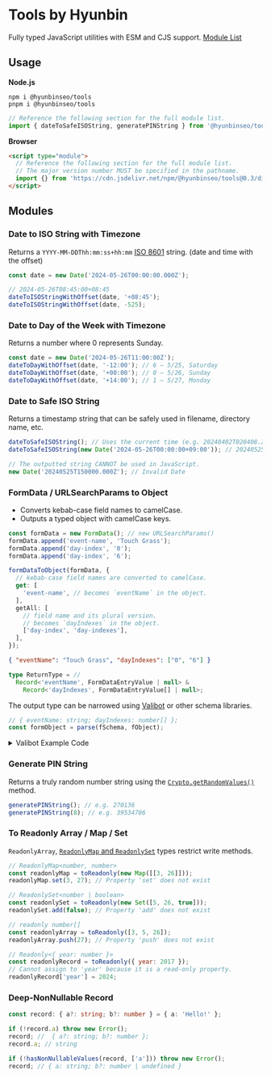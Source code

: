 # Tools by Hyunbin

Fully typed JavaScript utilities with ESM and CJS support. [Module List](#modules)

## Usage

**Node.js**

```shell
npm i @hyunbinseo/tools
pnpm i @hyunbinseo/tools
```

```js
// Reference the following section for the full module list.
import { dateToSafeISOString, generatePINString } from '@hyunbinseo/tools';
```

**Browser**

```html
<script type="module">
  // Reference the following section for the full module list.
  // The major version number MUST be specified in the pathname.
  import {} from 'https://cdn.jsdelivr.net/npm/@hyunbinseo/tools@0.3/dist/index.js';
</script>
```

## Modules

### Date to ISO String with Timezone

Returns a `YYYY-MM-DDThh:mm:ss+hh:mm` [ISO 8601](https://en.wikipedia.org/wiki/ISO_8601) string. (date and time with the offset)

```js
const date = new Date('2024-05-26T00:00:00.000Z');

// 2024-05-26T08:45:00+08:45
dateToISOStringWithOffset(date, '+08:45');
dateToISOStringWithOffset(date, -525);
```

### Date to Day of the Week with Timezone

Returns a number where 0 represents Sunday.

```js
const date = new Date('2024-05-26T11:00:00Z');
dateToDayWithOffset(date, '-12:00'); // 6 — 5/25, Saturday
dateToDayWithOffset(date, '+00:00'); // 0 — 5/26, Sunday
dateToDayWithOffset(date, '+14:00'); // 1 — 5/27, Monday
```

### Date to Safe ISO String

Returns a timestamp string that can be safely used in filename, directory name, etc.

```js
dateToSafeISOString(); // Uses the current time (e.g. 20240402T020408.248Z)
dateToSafeISOString(new Date('2024-05-26T00:00:00+09:00')); // 20240525T150000.000Z

// The outputted string CANNOT be used in JavaScript.
new Date('20240525T150000.000Z'); // Invalid Date
```

### FormData / URLSearchParams to Object

- Converts kebab-case field names to camelCase.
- Outputs a typed object with camelCase keys.

```ts
const formData = new FormData(); // new URLSearchParams()
formData.append('event-name', 'Touch Grass');
formData.append('day-index', '0');
formData.append('day-index', '6');

formDataToObject(formData, {
  // kebab-case field names are converted to camelCase.
  get: [
    'event-name', // becomes `eventName` in the object.
  ],
  getAll: [
    // field name and its plural version.
    // becomes `dayIndexes` in the object.
    ['day-index', 'day-indexes'],
  ],
});
```

```json
{ "eventName": "Touch Grass", "dayIndexes": ["0", "6"] }
```

```ts
type ReturnType = //
  Record<'eventName', FormDataEntryValue | null> &
    Record<'dayIndexes', FormDataEntryValue[] | null>;
```

The output type can be narrowed using [Valibot](https://valibot.dev/) or other schema libraries.

```js
// { eventName: string; dayIndexes: number[] };
const formObject = parse(fSchema, fObject);
```

<details>
 <summary>Valibot Example Code</summary>

```ts
import { formDataToObject } from '@hyunbinseo/tools';
import type { GenericSchema } from 'valibot';
import { array, integer, object, parse, pipe, string, transform } from 'valibot';

const formData = new FormData();
formData.append('day-index', '0');
formData.append('day-index', '6');

// { dayIndexes: FormDataEntryValue[] | null }
const fObject = formDataToObject(formData, {
  getAll: [['day-index', 'day-indexes']],
});

const fSchema = object({
  dayIndexes: array(pipe(string(), transform(Number), integer())),
}) satisfies GenericSchema<typeof fObject, unknown>;
// Ensures that the `dayIndexes` key exists in the object schema.

// { dayIndexes: number[] };
const formObject = parse(fSchema, fObject);
```

</details>

### Generate PIN String

Returns a truly random number string using the [`Crypto.getRandomValues()`](https://developer.mozilla.org/en-US/docs/Web/API/Crypto/getRandomValues) method.

```js
generatePINString(); // e.g. 270136
generatePINString(8); // e.g. 39534786
```

### To Readonly Array / Map / Set

`ReadonlyArray`, [`ReadonlyMap` and `ReadonlySet`](https://github.com/Microsoft/TypeScript/blob/main/src/lib/es2015.collection.d.ts) types restrict write methods.

```js
// ReadonlyMap<number, number>
const readonlyMap = toReadonly(new Map([[3, 26]]));
readonlyMap.set(3, 27); // Property 'set' does not exist

// ReadonlySet<number | boolean>
const readonlySet = toReadonly(new Set([5, 26, true]));
readonlySet.add(false); // Property 'add' does not exist

// readonly number[]
const readonlyArray = toReadonly([3, 5, 26]);
readonlyArray.push(27); // Property 'push' does not exist

// Readonly<{ year: number }>
const readonlyRecord = toReadonly({ year: 2017 });
// Cannot assign to 'year' because it is a read-only property.
readonlyRecord['year'] = 2024;
```

### Deep-NonNullable Record

```ts
const record: { a?: string; b?: number } = { a: 'Hello!' };

if (!record.a) throw new Error();
record; //  { a?: string; b?: number };
record.a; // string

if (!hasNonNullableValues(record, ['a'])) throw new Error();
record; // { a: string; b?: number | undefined }
```
